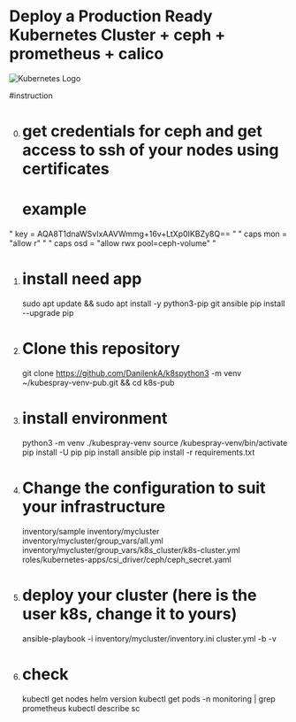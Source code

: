# Deploy a Production Ready Kubernetes Cluster + ceph + prometheus + calico

![Kubernetes Logo](https://raw.githubusercontent.com/kubernetes-sigs/kubespray/master/docs/img/kubernetes-logo.png)

#instruction

0. # get credentials for ceph and get access to ssh of your nodes using certificates
   # example
" key = AQA8T1dnaWSvIxAAVWmmg+16v+LtXp0IKBZy8Q== "
" caps mon = "allow r" "
" caps osd = "allow rwx pool=ceph-volume" "

1. # install need app
   sudo apt update && sudo apt install -y python3-pip git ansible
pip install --upgrade pip
2. # Clone this repository
    git clone  https://github.com/DanilenkA/k8spython3 -m venv ~/kubespray-venv-pub.git && cd k8s-pub
3. # install environment
   python3 -m venv ./kubespray-venv
   source /kubespray-venv/bin/activate
   pip install -U pip
   pip install ansible
   pip install -r requirements.txt
4. # Change the configuration to suit your infrastructure
   inventory/sample inventory/mycluster
   inventory/mycluster/group_vars/all.yml
   inventory/mycluster/group_vars/k8s_cluster/k8s-cluster.yml
   roles/kubernetes-apps/csi_driver/ceph/ceph_secret.yaml
6. # deploy your cluster (here is the user k8s, change it to yours)
   ansible-playbook -i inventory/mycluster/inventory.ini cluster.yml -b -v
7. # check
   kubectl get nodes
   helm version
   kubectl get pods -n monitoring | grep prometheus
   kubectl describe sc
   

   
